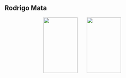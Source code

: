 ## Rodrigo Mata

<div align="center" style="display: none">
  
</div>

<p align="left">
  <a href="https://github.com/mmmelo">
    <img align="right" height="180px" width="47%" src="https://github-readme-stats.vercel.app/api/top-langs/?username=rodrigomata&layout=compact" />
  </a>
  
</p>

<p align="right">
  <a href="https://github.com/rodrigomata/github-readme-stats">
    <img align="left" height="180px" width="47%" src="https://github-readme-stats.vercel.app/api?username=rodrigomata&count_private=true&show_icons=true&hide_rank=true&hide=stars&bg_color=15,#000428,#004e92" />
  </a>
</p>

